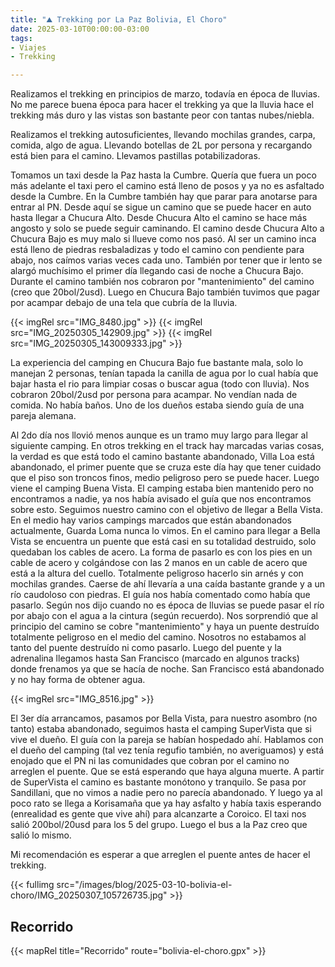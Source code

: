 ```yaml
---
title: "⛰ Trekking por La Paz Bolivia, El Choro"
date: 2025-03-10T00:00:00-03:00
tags:
- Viajes
- Trekking

---
```


Realizamos el trekking en principios de marzo, todavía en época de lluvias. No me parece buena época para hacer el trekking ya que la lluvia hace el trekking más duro y las vistas son bastante peor con tantas nubes/niebla.
 
Realizamos el trekking autosuficientes, llevando mochilas grandes, carpa, comida, algo de agua. Llevando botellas de 2L por persona y recargando está bien para el camino. Llevamos pastillas potabilizadoras.
 
Tomamos un taxi desde la Paz hasta la Cumbre. Quería que fuera un poco más adelante el taxi pero el camino está lleno de posos y ya no es asfaltado desde la Cumbre. En la Cumbre también hay que parar para anotarse para entrar al PN. Desde aquí se sigue un camino que se puede hacer en auto hasta llegar a Chucura Alto. Desde Chucura Alto el camino se hace más angosto y solo se puede seguir caminando. El camino desde Chucura Alto a Chucura Bajo es muy malo si llueve como nos pasó. Al ser un camino inca está lleno de piedras resbaladizas y todo el camino con pendiente para abajo, nos caímos varias veces cada uno. También por tener que ir lento se alargó muchísimo el primer día llegando casi de noche a Chucura Bajo. Durante el camino también nos cobraron por "mantenimiento" del camino (creo que 20bol/2usd). Luego en Chucura Bajo también tuvimos que pagar por acampar debajo de una tela que cubría de la lluvia.
 
{{< imgRel src="IMG_8480.jpg" >}}
{{< imgRel src="IMG_20250305_142909.jpg" >}}
{{< imgRel src="IMG_20250305_143009333.jpg" >}}

La experiencia del camping en Chucura Bajo fue bastante mala, solo lo manejan 2 personas, tenían tapada la canilla de agua por lo cual había que bajar hasta el rio para limpiar cosas o buscar agua (todo con lluvia). Nos cobraron 20bol/2usd por persona para acampar. No vendían nada de comida. No había baños. Uno de los dueños estaba siendo guía de una pareja alemana.
 
Al 2do día nos llovió menos aunque es un tramo muy largo para llegar al siguiente camping. En otros trekking en el track hay marcadas varias cosas, la verdad es que está todo el camino bastante abandonado, Villa Loa está abandonado, el primer puente que se cruza este día hay que tener cuidado que el piso son troncos finos, medio peligroso pero se puede hacer. Luego viene el camping Buena Vista. El camping estaba bien mantenido pero no encontramos a nadie, ya nos había avisado el guía que nos encontramos sobre esto. Seguimos nuestro camino con el objetivo de llegar a Bella Vista. En el medio hay varios campings marcados que están abandonados actualmente, Guarda Loma nunca lo vimos. En el camino para llegar a Bella Vista se encuentra un puente que está casi en su totalidad destruido, solo quedaban los cables de acero. La forma de pasarlo es con los pies en un cable de acero y colgándose con las 2 manos en un cable de acero que está a la altura del cuello. Totalmente peligroso hacerlo sin arnés y con mochilas grandes. Caerse de ahí llevaría a una caída bastante grande y a un río caudoloso con piedras. El guía nos había comentado como había que pasarlo. Según nos dijo cuando no es época de lluvias se puede pasar el río por abajo con el agua a la cintura (según recuerdo). Nos sorprendió que al principio del camino se cobre "mantenimiento" y haya un puente destruído totalmente peligroso en el medio del camino. Nosotros no estabamos al tanto del puente destruído ni como pasarlo. Luego del puente y la adrenalina llegamos hasta San Francisco (marcado en algunos tracks) donde frenamos ya que se hacía de noche. San Francisco está abandonado y no hay forma de obtener agua.

{{< imgRel src="IMG_8516.jpg" >}}
 
El 3er día arrancamos, pasamos por Bella Vista, para nuestro asombro (no tanto) estaba abandonado, seguimos hasta el camping SuperVista que si vive el dueño. El guía con la pareja se habían hospedado ahí. Hablamos con el dueño del camping (tal vez tenía regufio también, no averiguamos) y está enojado que el PN ni las comunidades que cobran por el camino no arreglen el puente. Que se está esperando que haya alguna muerte.
A partir de SuperVista el camino es bastante monótono y tranquilo. Se pasa por Sandillani, que no vimos a nadie pero no parecía abandonado. Y luego ya al poco rato se llega a Korisamaña que ya hay asfalto y había taxis esperando (enrealidad es gente que vive ahí) para alcanzarte a Coroico. El taxi nos salió 200bol/20usd para los 5 del grupo. Luego el bus a la Paz creo que salió lo mismo.
 
Mi recomendación es esperar a que arreglen el puente antes de hacer el trekking.

{{< fullimg src="/images/blog/2025-03-10-bolivia-el-choro/IMG_20250307_105726735.jpg" >}}


## Recorrido

{{< mapRel title="Recorrido" route="bolivia-el-choro.gpx" >}}

